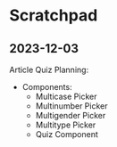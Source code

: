 # Scratchpad

## 2023-12-03

Article Quiz Planning:
  - Components:
    - Multicase Picker
    - Multinumber Picker
    - Multigender Picker
    - Multitype Picker
    - Quiz Component
